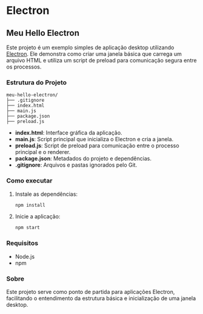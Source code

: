 # Electron

## Meu Hello Electron

Este projeto é um exemplo simples de aplicação desktop utilizando [Electron](https://www.electronjs.org/). Ele demonstra como criar uma janela básica que carrega um arquivo HTML e utiliza um script de preload para comunicação segura entre os processos.

### Estrutura do Projeto

```
meu-hello-electron/
├── .gitignore
├── index.html
├── main.js
├── package.json
├── preload.js
```

- **index.html**: Interface gráfica da aplicação.
- **main.js**: Script principal que inicializa o Electron e cria a janela.
- **preload.js**: Script de preload para comunicação entre o processo principal e o renderer.
- **package.json**: Metadados do projeto e dependências.
- **.gitignore**: Arquivos e pastas ignorados pelo Git.

### Como executar

1. Instale as dependências:
   ```bash
   npm install
   ```
2. Inicie a aplicação:
   ```bash
   npm start
   ```

### Requisitos
- Node.js
- npm

### Sobre
Este projeto serve como ponto de partida para aplicações Electron, facilitando o entendimento da estrutura básica e inicialização de uma janela desktop.
